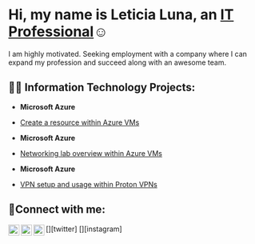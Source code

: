 <h1>Hi, my name is Leticia Luna, an  <a href="https://linkedin.com/in/leticia-alvarado-24846815b/">IT Professional</a>☺</h1> 
I am highly motivated. Seeking employment with a company where I can expand my profession and succeed along with an awesome team.  

<h2>👨‍💻 Information Technology Projects:</h2>

- <b>Microsoft Azure</b>
 - [Create a resource within Azure VMs](https://github.com/leticialunaa/create-resource)

- <b>Microsoft Azure</b>
 - [Networking lab overview within Azure VMs](https://github.com/leticialunaa/networking-lab)

- <b>Microsoft Azure</b>
 - [VPN setup and usage within Proton VPNs](https://github.com/leticialunaa/vpn-setup)


<h2>🤳Connect with me:</h2>

[<img align="left" alt="Josh | Twitter" width="22px" src="https://cdn.jsdelivr.net/npm/simple-icons@v3/icons/twitter.svg" />][twitter]
[<img align="left" alt="Josh | LinkedIn" width="22px" src="https://cdn.jsdelivr.net/npm/simple-icons@v3/icons/linkedin.svg" />][linkedin]
[<img align="left" alt="Josh | Instagram" width="22px" src="https://cdn.jsdelivr.net/npm/simple-icons@v3/icons/instagram.svg" />][instagram]

[linkedin]: https://linkedin.com/in/leticia-alvarado-24846815b/
